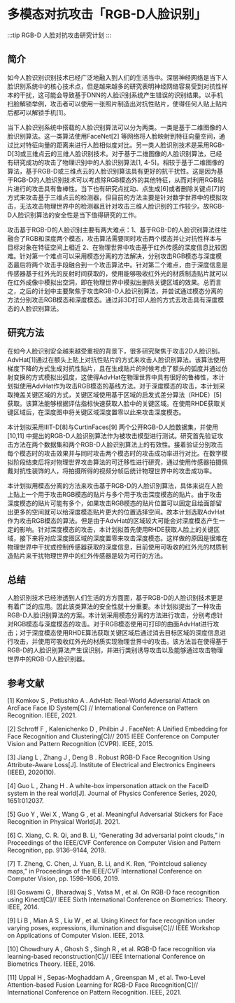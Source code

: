 # 多模态对抗攻击「RGB-D人脸识别」

:::tip
RGB-D 人脸对抗攻击研究计划
:::

## 简介

如今人脸识别识别技术已经广泛地融入到人们的生活当中。深层神经网络是当下人脸识别系统中的核心技术点，但是越来越多的研究表明神经网络容易受到对抗性样本的干扰，这可能会导致基于DNN的人脸识别系统产生错误的识别结果。以手机扫脸解锁举例，攻击者可以使用一张照片制造出对抗性贴片，使得任何人贴上贴片后都可以解锁手机[1]。

​当下人脸识别系统中搭载的人脸识别算法可以分为两类。一类是基于二维图像的人脸识别算法。这一类算法使用FaceNet[2] 等网络将人脸映射到特征向量空间，通过比对特征向量的距离来进行人脸相似度对比。另一类人脸识别技术是采用RGB-D[3]或三维点云的三维人脸识别技术。对于基于二维图像的人脸识别算法，已经有研究成功的攻击了物理识别中的人脸识别算法[1, 4-5]。相较于基于二维图像的算法，基于RGB-D或三维点云的人脸识别算法具有更好的抗干扰性。这是因为基于RGB-D的人脸识别技术可以考虑除RGB模态外的其他特征，从而对利用RGB贴片进行的攻击具有鲁棒性。当下也有研究点扰动、点生成[6]或者删除关键点[7]的方式来攻击基于三维点云的检测器，但目前的方法主要是针对数字世界中的模拟攻击，无法攻击物理世界中的检测器且针对攻击三维人脸识别的工作较少。故RGB-D人脸识别算法的安全性是当下值得研究的工作。

​攻击基于RGB-D的人脸识别主要有两大难点：1、基于RGB-D的人脸识别算法往往融合了RGB和深度两个模态，攻击算法需要同时攻击两个模态并让对抗性样本与目标对象在特征空间上相近  2、在物理世界中攻击基于红外传感的深度信息比较困难。针对第一个难点可以采用模态分离的方法解决，分别攻击RGB模态与深度模态最后将两个攻击手段融合到一个攻击算法中。针对第二个难点，由于深度信息是传感器基于红外光的反射时间获取的，使用能够吸收红外光的材质制造贴片就可以在红外成像中模拟出空洞，即在物理世界中模拟出删除关键区域的效果。总而言之，之后的计划中主要聚焦于攻击RGB-D人脸识别算法，并尝试通过模态分离的方法分别攻击RGB模态和深度模态。通过非3D打印人脸的方式去攻击具有深度模态的人脸识别算法。

## 研究方法

​在如今人脸识别安全越来越受重视的背景下，很多研究聚焦于攻击2D人脸识别。AdvHat[1]通过在额头上贴上对抗性贴片的方式来攻击人脸识别算法。该算法使用梯度下降的方式生成对抗性贴片，且在生成贴片的时候考虑了额头的弧度并通过仿射变换的方式模拟出弧度，这使得AdvHat在物理世界中具有很好的鲁棒性，本计划拟使用AdvHat作为攻击RGB模态的基线方法。对于深度模态的攻击，本计划采取掩盖关键区域的方式，关键区域使用基于区域的启发式差分算法（RHDE）[5] 获取。该算法能够根据评估指标快速获取人脸中的关键区域。在使用RHDE获取关键区域后，在深度图中将关键区域深度置零以此来攻击深度模态。

​本计划拟采用IIIT-D[8]与CurtinFaces[9] 两个公开RGB-D人脸数据集，并使用 [10,11] 中提出的RGB-D人脸识别算法作为被攻击模型进行测试。研究首先验证攻击方法在两个数据集和两个RGB-D人脸识别算法上的有效性。接着验证分别攻击每个模态时的攻击效果并与同时攻击两个模态时的攻击成功率进行对比。在数字模拟阶段结束后将对物理世界攻击算法的可迁移性进行研究，通过使用传感器拍摄佩戴对抗性装饰的人，将拍摄所得的视频分帧后统计物理世界中的攻击成功率。

​本计划拟用模态分离的方法来攻击基于RGB-D的人脸识别算法，具体来说在人脸上贴上一个用于攻击RGB模态的贴片与多个用于攻击深度模态的贴片。由于攻击深度模态的贴片可能有多个，如果攻击RGB模态的贴片位置可以固定且给面部留出更多的空间就可以给深度模态贴片更大的位置选择空间。故本计划选取AdvHat作为攻击RGB模态的算法。但是由于AdvHat的区域较大可能会对深度模态产生一定的影响。针对深度模态的攻击，本计划拟首先使用RHDE获取人脸上的关键区域，接下来将对应深度图区域的深度置零来攻击深度模态。这样做的原因是很难在物理世界中干扰或控制传感器获取的深度信息，目前使用可吸收的红外光的材质制造贴片来干扰物理世界中的红外传感器是较为可行的方法。

## 总结

​人脸识别技术已经渗透到人们生活的方方面面，基于RGB-D的人脸识别技术更是有着广泛的应用。因此该类算法的安全性就十分重要。本计划拟提出了一种攻击RGB-D人脸识别算法的方案。本计划采用模态分离的方法进行攻击，分别考虑针对RGB模态与深度模态的攻击。对于RGB模态使用可打印的曲面AdvHat进行攻击；对于深度模态使用RHDE算法获取关键区域后通过消去目标区域的深度信息进行攻击，并使用可吸收红外光的材质实现物理世界中的攻击。该方法旨在使得基于RGB-D的人脸识别算法产生误识别，并进行类别诱导攻击以及能够通过攻击物理世界中的RGB-D人脸识别器。

## 参考文献

[1] Komkov S , Petiushko A . AdvHat: Real-World Adversarial Attack on ArcFace Face ID System[C] // International Conference on Pattern Recognition. IEEE, 2021.

[2] Schroff F , Kalenichenko D , Philbin J . FaceNet: A Unified Embedding for Face Recognition and Clustering[C]// 2015 IEEE Conference on Computer Vision and Pattern Recognition (CVPR). IEEE, 2015.

[3] Jiang L , Zhang J , Deng B . Robust RGB-D Face Recognition Using Attribute-Aware Loss[J]. Institute of Electrical and Electronics Engineers (IEEE), 2020(10).

[4] Guo L , Zhang H . A white-box impersonation attack on the FaceID system in the real world[J]. Journal of Physics Conference Series, 2020, 1651:012037.

[5] Guo Y , Wei X , Wang G , et al. Meaningful Adversarial Stickers for Face Recognition in Physical World[J]. 2021.

[6] C. Xiang, C. R. Qi, and B. Li, “Generating 3d adversarial point clouds,” in Proceedings of the IEEE/CVF Conference on Computer Vision and Pattern Recognition, pp. 9136–9144, 2019.

[7] T. Zheng, C. Chen, J. Yuan, B. Li, and K. Ren, “Pointcloud saliency maps,” in Proceedings of the IEEE/CVF International Conference on Computer Vision, pp. 1598–1606, 2019.

[8] Goswami G , Bharadwaj S , Vatsa M , et al. On RGB-D face recognition using Kinect[C]// IEEE Sixth International Conference on Biometrics: Theory. IEEE, 2014.

[9] Li B , Mian A S , Liu W , et al. Using Kinect for face recognition under varying poses, expressions, illumination and disguise[C]// IEEE Workshop on Applications of Computer Vision. IEEE, 2013.

[10] Chowdhury A , Ghosh S , Singh R , et al. RGB-D face recognition via learning-based reconstruction[C]// IEEE International Conference on Biometrics Theory. IEEE, 2016.

[11] Uppal H , Sepas-Moghaddam A , Greenspan M , et al. Two-Level Attention-based Fusion Learning for RGB-D Face Recognition[C]// International Conference on Pattern Recognition. IEEE, 2021.